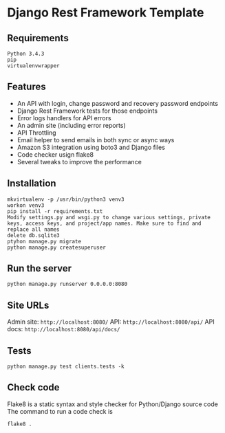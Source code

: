 # Django Rest Framework Template

## Requirements
    Python 3.4.3
    pip
    virtualenvwrapper
    

## Features
* An API with login, change password and recovery password endpoints
* Django Rest Framework tests for those endpoints
* Error logs handlers for API errors
* An admin site (including error reports)
* API Throttling
* Email helper to send emails in both sync or async ways
* Amazon S3 integration using boto3 and Django files
* Code checker usign flake8
* Several tweaks to improve the performance
	
## Installation
    mkvirtualenv -p /usr/bin/python3 venv3
    workon venv3
    pip install -r requirements.txt
    Modify settings.py and wsgi.py to change various settings, private keys, access keys, and project/app names. Make sure to find and replace all names
    delete db.sqlite3
    ptyhon manage.py migrate
    python manage.py createsuperuser

## Run the server
    python manage.py runserver 0.0.0.0:8080

## Site URLs

Admin site: `http://localhost:8080/`
API: `http://localhost:8080/api/`
API docs: `http://localhost:8080/api/docs/`

## Tests
    python manage.py test clients.tests -k
    
## Check code
Flake8 is a static syntax and style checker for Python/Django source code
The command to run a code check is

    flake8 .